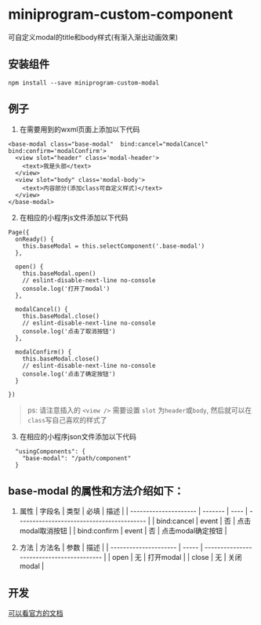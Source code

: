 # miniprogram-custom-component

可自定义modal的title和body样式(有渐入渐出动画效果)

##  安装组件

```
npm install --save miniprogram-custom-modal
```

## 例子

1. 在需要用到的wxml页面上添加以下代码 

```
<base-modal class="base-modal"  bind:cancel="modalCancel" bind:confirm='modalConfirm'> 
  <view slot="header" class='modal-header'>
    <text>我是头部</text>
  </view>
  <view slot="body" class='modal-body'>
    <text>内容部分(添加class可自定义样式)</text>
  </view>
</base-modal>
```   

2. 在相应的小程序js文件添加以下代码 

```
Page({
  onReady() {
    this.baseModal = this.selectComponent('.base-modal')
  },

  open() {
    this.baseModal.open()
    // eslint-disable-next-line no-console
    console.log('打开了modal')
  },

  modalCancel() {
    this.baseModal.close()
    // eslint-disable-next-line no-console
    console.log('点击了取消按钮')
  },

  modalConfirm() {
    this.baseModal.close()
    // eslint-disable-next-line no-console
    console.log('点击了确定按钮')
  }

})
```   
> ps: 请注意插入的 `<view />` 需要设置 `slot` 为`header`或`body`, 然后就可以在`class`写自己喜欢的样式了


3. 在相应的小程序json文件添加以下代码 

```
  "usingComponents": {
    "base-modal": "/path/component"
  }
```

## base-modal 的属性和方法介绍如下：
1. 属性
   | 字段名                | 类型    | 必填 | 描述                                      |
   | --------------------- | ------- | ---- | ----------------------------------------- | 
   | bind:cancel                    | event  | 否   |  点击modal取消按钮                |
   | bind:confirm                   | event  | 否   |  点击modal确定按钮                |

2. 方法
   | 方法名                | 参数    | 描述                                      |
   | --------------------- | ----- | ----------------------------------------- | 
   |        open           | 无  | 打开modal               |
   | close                 | 无  | 关闭modal             |
   
## 开发 
  [可以看官方的文档](https://hst-sunday.github.io/react-motion-menu-button/)

